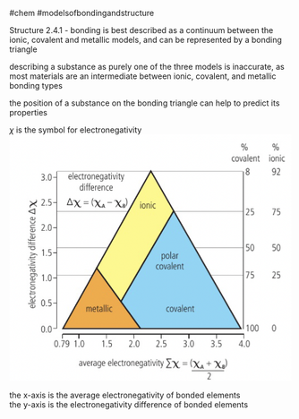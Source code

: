 #chem #modelsofbondingandstructure   
  
Structure 2.4.1 - bonding is best described as a continuum between the ionic, covalent and metallic models, and can be represented by a bonding triangle  
  
describing a substance as purely one of the three models is inaccurate, as most materials are an intermediate between ionic, covalent, and metallic bonding types  
  
the position of a substance on the bonding triangle can help to predict its properties  
  
$\chi$ is the symbol for electronegativity  
![bonding triangle.png](Media/1%20Structure/1.2/4%20materials/bonding%20triangle.png)  
  
the x-axis is the average electronegativity of bonded elements  
the y-axis is the electronegativity difference of bonded elements
